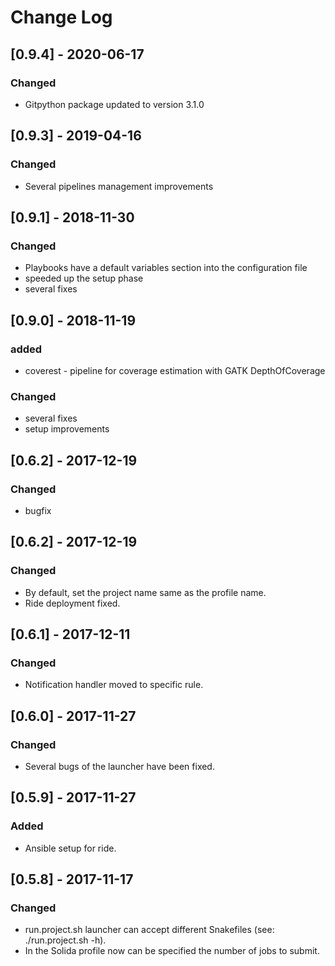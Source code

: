# Change Log
## [0.9.4] - 2020-06-17
### Changed
- Gitpython package updated to version 3.1.0

## [0.9.3] - 2019-04-16
### Changed
- Several pipelines management improvements

## [0.9.1] - 2018-11-30
### Changed
- Playbooks have a default variables section into the configuration file
- speeded up the setup phase
- several fixes

## [0.9.0] - 2018-11-19
### added
- coverest - pipeline for coverage estimation with GATK DepthOfCoverage
### Changed
- several fixes
- setup improvements

## [0.6.2] - 2017-12-19
### Changed
- bugfix

## [0.6.2] - 2017-12-19
### Changed
- By default, set the project name same as the profile name.
- Ride deployment fixed.

## [0.6.1] - 2017-12-11
### Changed
- Notification handler moved to specific rule.

## [0.6.0] - 2017-11-27
### Changed
- Several bugs of the launcher have been fixed.

## [0.5.9] - 2017-11-27
### Added
- Ansible setup for ride.

## [0.5.8] - 2017-11-17
### Changed
- run.project.sh launcher can accept  different Snakefiles (see: ./run.project.sh -h).
- In the Solida profile now can be specified the number of jobs to submit.
